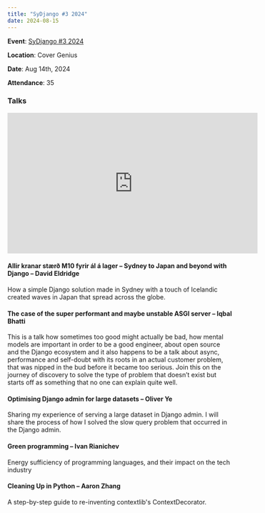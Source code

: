 ```yaml
---
title: "SyDjango #3 2024"
date: 2024-08-15
---
```


**Event**: [SyDjango #3 2024](https://www.meetup.com/sydjango/events/301059647)

**Location**: Cover Genius

**Date**: Aug 14th, 2024

**Attendance**: 35

### Talks

<iframe width="560" height="315" src="https://www.youtube.com/embed/EN0JoidYIxY?si=eWnf0wQ6wniDwI6t" title="YouTube" frameborder="0" allow="accelerometer; autoplay; clipboard-write; encrypted-media; gyroscope; picture-in-picture; web-share" allowfullscreen class="w-full my-8"></iframe>

#### Allir kranar stærð M10 fyrir ál á lager – Sydney to Japan and beyond with Django – David Eldridge

How a simple Django solution made in Sydney with a touch of Icelandic created waves in Japan that
spread across the globe.

#### The case of the super performant and maybe unstable ASGI server – Iqbal Bhatti

This is a talk how sometimes too good might actually be bad, how mental models are important in
order to be a good engineer, about open source and the Django ecosystem and it also happens to be a
talk about async, performance and self-doubt with its roots in an actual customer problem, that was
nipped in the bud before it became too serious. Join this on the journey of discovery to solve the
type of problem that doesn’t exist but starts off as something that no one can explain quite well.

#### Optimising Django admin for large datasets – Oliver Ye

Sharing my experience of serving a large dataset in Django admin. I will share the process of how I
solved the slow query problem that occurred in the Django admin.

#### Green programming – Ivan Rianichev

Energy sufficiency of programming languages, and their impact on the tech industry

#### Cleaning Up in Python – Aaron Zhang

A step-by-step guide to re-inventing contextlib's ContextDecorator.
